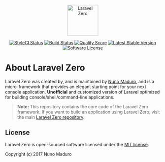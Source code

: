 <p align="center">
    <img title="Laravel Zero" height="100" src="https://raw.githubusercontent.com/nunomaduro/laravel-zero-docs/master/images/logo/1024x1024/Round/2.png" />
</p>
<p align="center">
  <a href="https://styleci.io/repos/96572957"><img src="https://styleci.io/repos/96572957/shield" alt="StyleCI Status"></img></a>
  <a href="https://travis-ci.org/nunomaduro/zero-framework"><img src="https://img.shields.io/travis/nunomaduro/zero-framework/stable.svg?style=flat-square" alt="Build Status"></img></a>
  <a href="https://scrutinizer-ci.com/g/nunomaduro/zero-framework"><img src="https://img.shields.io/scrutinizer/g/nunomaduro/zero-framework.svg?style=flat-square" alt="Quality Score"></img></a>
  <a href="https://packagist.org/packages/nunomaduro/zero-framework"><img src="https://poser.pugx.org/nunomaduro/zero-framework/v/stable.svg" alt="Latest Stable Version"></a>
  <a href="LICENSE"><img src="https://img.shields.io/badge/license-MIT-brightgreen.svg?style=flat-square" alt="Software License"></img></a>
</p>

About Laravel Zero
================

Laravel Zero was created by, and is maintained by [Nuno Maduro](https://github.com/nunomaduro), and is a micro-framework that provides an elegant starting point for your next console application.
**Unofficial** and customized version of Laravel optimized for building console/shell/command-line applications.

> **Note:** This repository contains the core code of the Laravel Zero framework. If you want to build an application using Laravel Zero, visit the main [Laravel Zero repository](https://github.com/nunomaduro/laravel-zero).

## License

Laravel Zero is open-sourced software licensed under the [MIT license](http://opensource.org/licenses/MIT).

Copyright (c) 2017 Nuno Maduro
